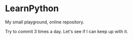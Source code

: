 # LearnPython

My small playground, online repository.

Try to commit 3 times a day. Let's see if I can keep up with it.